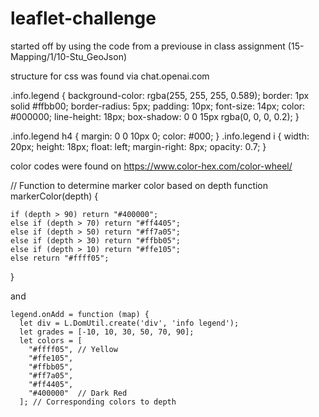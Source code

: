 # leaflet-challenge

started off by using the code from a previouse in class assignment (15-Mapping/1/10-Stu_GeoJson)


structure for css was found via chat.openai.com

.info.legend {
  background-color: rgba(255, 255, 255, 0.589);
  border: 1px solid #ffbb00;
  border-radius: 5px;
  padding: 10px;
  font-size: 14px;
  color: #000000;
  line-height: 18px;
  box-shadow: 0 0 15px rgba(0, 0, 0, 0.2);
}

.info.legend h4 {
  margin: 0 0 10px 0;
  color: #000;
}
.info.legend i {
  width: 20px; 
  height: 18px;
  float: left;
  margin-right: 8px;
  opacity: 0.7;
}

color codes were found on https://www.color-hex.com/color-wheel/

  // Function to determine marker color based on depth
  function markerColor(depth) {

    if (depth > 90) return "#400000";
    else if (depth > 70) return "#ff4405";
    else if (depth > 50) return "#ff7a05";
    else if (depth > 30) return "#ffbb05";
    else if (depth > 10) return "#ffe105";
    else return "#ffff05";
  }

and

    legend.onAdd = function (map) {
      let div = L.DomUtil.create('div', 'info legend');
      let grades = [-10, 10, 30, 50, 70, 90];
      let colors = [
        "#ffff05", // Yellow
        "#ffe105",
        "#ffbb05",
        "#ff7a05",
        "#ff4405",
        "#400000"  // Dark Red
      ]; // Corresponding colors to depth
  
